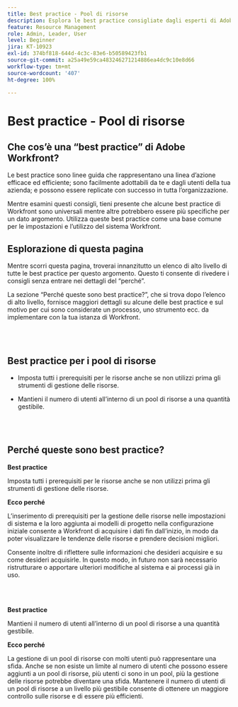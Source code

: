 ```yaml
---
title: Best practice - Pool di risorse
description: Esplora le best practice consigliate dagli esperti di Adobe Workfront in merito alla configurazione, alla gestione e all’utilizzo dei pool di risorse in Workfront.
feature: Resource Management
role: Admin, Leader, User
level: Beginner
jira: KT-10923
exl-id: 374bf818-644d-4c3c-83e6-b50589423fb1
source-git-commit: a25a49e59ca483246271214886ea4dc9c10e8d66
workflow-type: tm+mt
source-wordcount: '407'
ht-degree: 100%

---
```


# Best practice - Pool di risorse

## Che cos’è una “best practice” di Adobe Workfront?

Le best practice sono linee guida che rappresentano una linea d’azione efficace ed efficiente; sono facilmente adottabili da te e dagli utenti della tua azienda; e possono essere replicate con successo in tutta l’organizzazione.

Mentre esamini questi consigli, tieni presente che alcune best practice di Workfront sono universali mentre altre potrebbero essere più specifiche per un dato argomento. Utilizza queste best practice come una base comune per le impostazioni e l’utilizzo del sistema Workfront.

## Esplorazione di questa pagina

Mentre scorri questa pagina, troverai innanzitutto un elenco di alto livello di tutte le best practice per questo argomento. Questo ti consente di rivedere i consigli senza entrare nei dettagli del “perché”.

La sezione “Perché queste sono best practice?”, che si trova dopo l’elenco di alto livello, fornisce maggiori dettagli su alcune delle best practice e sul motivo per cui sono considerate un processo, uno strumento ecc. da implementare con la tua istanza di Workfront.

</br>
</br>

## Best practice per i pool di risorse

* Imposta tutti i prerequisiti per le risorse anche se non utilizzi prima gli strumenti di gestione delle risorse.

* Mantieni il numero di utenti all’interno di un pool di risorse a una quantità gestibile.

</br>
</br>

## Perché queste sono best practice?

**Best practice**

Imposta tutti i prerequisiti per le risorse anche se non utilizzi prima gli strumenti di gestione delle risorse.

**Ecco perché**

L’inserimento di prerequisiti per la gestione delle risorse nelle impostazioni di sistema e la loro aggiunta ai modelli di progetto nella configurazione iniziale consente a Workfront di acquisire i dati fin dall’inizio, in modo da poter visualizzare le tendenze delle risorse e prendere decisioni migliori.

Consente inoltre di riflettere sulle informazioni che desideri acquisire e su come desideri acquisirle. In questo modo, in futuro non sarà necessario ristrutturare o apportare ulteriori modifiche al sistema e ai processi già in uso.

</br>
</br>

**Best practice**

Mantieni il numero di utenti all’interno di un pool di risorse a una quantità gestibile.

**Ecco perché**

La gestione di un pool di risorse con molti utenti può rappresentare una sfida. Anche se non esiste un limite al numero di utenti che possono essere aggiunti a un pool di risorse, più utenti ci sono in un pool, più la gestione delle risorse potrebbe diventare una sfida. Mantenere il numero di utenti di un pool di risorse a un livello più gestibile consente di ottenere un maggiore controllo sulle risorse e di essere più efficienti.
